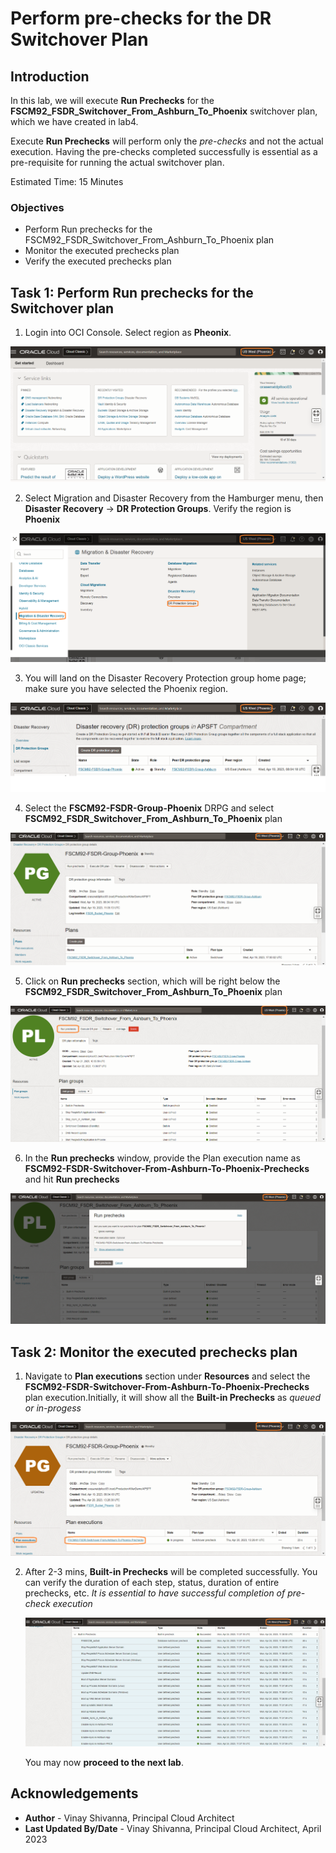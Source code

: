 # Perform pre-checks for the DR Switchover Plan

## Introduction

In this lab, we will execute **Run Prechecks** for the **FSCM92\_FSDR\_Switchover\_From\_Ashburn\_To\_Phoenix** switchover plan, which we have created in lab4.

Execute **Run Prechecks**  will perform only the *pre-checks* and not the actual execution. Having the pre-checks completed successfully is essential as a pre-requisite for running the actual switchover plan.

Estimated Time: 15 Minutes

### Objectives

- Perform Run prechecks for the FSCM92\_FSDR\_Switchover\_From\_Ashburn\_To\_Phoenix plan
- Monitor the executed prechecks plan
- Verify the executed prechecks plan

## Task 1: Perform Run prechecks for the Switchover plan

1. Login into OCI Console. Select region as **Pheonix**.

  ![phoenix oci console](./images/phoenix-region.png)

2. Select Migration and Disaster Recovery from the Hamburger menu, then **Disaster Recovery** -> **DR Protection Groups**. Verify the region is **Phoenix**

  ![phoenix navigate drpg](./images/phoenix-drpgpage.png)

3. You will land on the Disaster Recovery Protection group home page; make sure you have selected the Phoenix region.

  ![drpg landing page](./images/phoenix-drpg.png)

4. Select the **FSCM92-FSDR-Group-Phoenix** DRPG and select **FSCM92\_FSDR\_Switchover\_From\_Ashburn\_To\_Phoenix** plan

  ![drpg switchover plan](./images/phoenix-sw-plan.png)

5. Click on **Run prechecks** section, which will be right below the **FSCM92\_FSDR\_Switchover\_From\_Ashburn\_To\_Phoenix** plan

  ![navigate drpg prechecks](./images/phoenix-run-prechecks.png)

6. In the **Run prechecks** window, provide the Plan execution name as **FSCM92-FSDR-Switchover-From-Ashburn-To-Phoenix-Prechecks** and hit **Run prechecks**

  ![drpg execute prechecks](./images/phoenix-execute-prechecks.png)

## Task 2: Monitor the executed prechecks plan

1. Navigate to **Plan executions** section under **Resources** and select the **FSCM92-FSDR-Switchover-From-Ashburn-To-Phoenix-Prechecks** plan execution.Initially, it will show all the **Built-in Prechecks** as *queued or in-progess*

  ![prechecks status](./images/phoenix-execute-in-progress.png)


2. After 2-3 mins, **Built-in Prechecks**  will be completed successfully. You can verify the duration of each step, status, duration of entire prechecks, etc. *It is essential to have successful completion of pre-check execution*

      ![prechecks completed](./images/phoenix-execute-done.png)

   You may now **proceed to the next lab**.

## Acknowledgements

- **Author** -  Vinay Shivanna, Principal Cloud Architect
- **Last Updated By/Date** -  Vinay Shivanna, Principal Cloud Architect, April 2023
